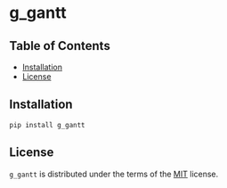 # g_gantt

## Table of Contents

- [Installation](#installation)
- [License](#license)

## Installation

```console
pip install g_gantt
```

## License

`g_gantt` is distributed under the terms of the [MIT](https://spdx.org/licenses/MIT.html) license.
